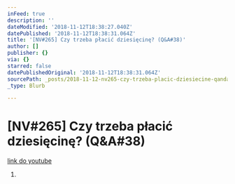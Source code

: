 ```yaml
---
inFeed: true
description: ''
dateModified: '2018-11-12T18:38:27.040Z'
datePublished: '2018-11-12T18:38:31.064Z'
title: '[NV#265] Czy trzeba płacić dziesięcinę? (Q&A#38)'
author: []
publisher: {}
via: {}
starred: false
datePublishedOriginal: '2018-11-12T18:38:31.064Z'
sourcePath: _posts/2018-11-12-nv265-czy-trzeba-placic-dziesiecine-qanda38.md
_type: Blurb

---
```

# \[NV\#265\] Czy trzeba płacić dziesięcinę? (Q&A\#38)
[link do youtube][0]

1. 

[0]: https://www.youtube.com/watch?v=5c4tW_bTrJ4